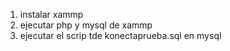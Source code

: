 1. instalar xammp
2. ejecutar php y mysql de xammp
3. ejecutar el scrip tde konectaprueba.sql en mysql